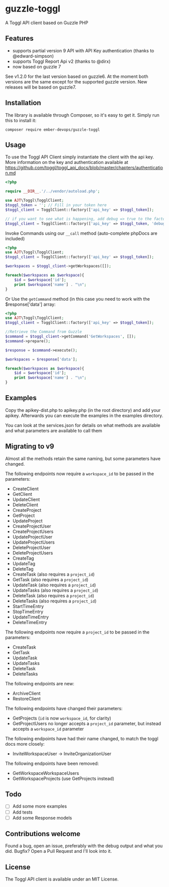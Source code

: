 guzzle-toggl
============

A Toggl API client based on Guzzle PHP

## Features

* supports partial version 9 API with API Key authentication (thanks to @edward-simpson)
* supports Toggl Report Api v2 (thanks to @dirx)
* now based on guzzle 7 

See v1.2.0 for the last version based on guzzle6. At the moment both versions are the same except for the supported guzzle version. 
New releases will be based on guzzle7. 

## Installation

The library is available through Composer, so it's easy to get it.
Simply run this to install it:

    composer require ember-devops/guzzle-toggl

## Usage
    
To use the Toggl API Client simply instantiate the client with the api key.
More information on the key and authentication available at https://github.com/toggl/toggl_api_docs/blob/master/chapters/authentication.md

```php
<?php

require __DIR__.'/../vendor/autoload.php';

use AJT\Toggl\TogglClient;
$toggl_token = ''; // Fill in your token here
$toggl_client = TogglClient::factory(['api_key' => $toggl_token]);

// if you want to see what is happening, add debug => true to the factory call
$toggl_client = TogglClient::factory(['api_key' => $toggl_token, 'debug' => true]);
```

Invoke Commands using our `__call` method (auto-complete phpDocs are included)

```php
<?php 
use AJT\Toggl\TogglClient;
$toggl_client = TogglClient::factory(['api_key' => $toggl_token]);

$workspaces = $toggl_client->getWorkspaces([]);

foreach($workspaces as $workspace){
    $id = $workspace['id'];
    print $workspace['name'] . "\n";
}
``` 

Or Use the `getCommand` method (in this case you need to work with the $response['data'] array:

```php
<?php 
use AJT\Toggl\TogglClient;
$toggl_client = TogglClient::factory(['api_key' => $toggl_token]);

//Retrieve the Command from Guzzle
$command = $toggl_client->getCommand('GetWorkspaces', []);
$command->prepare();

$response = $command->execute();

$workspaces = $response['data'];

foreach($workspaces as $workspace){
    $id = $workspace['id'];
    print $workspace['name'] . "\n";
}
```

## Examples
Copy the apikey-dist.php to apikey.php (in the root directory) and add your apikey.
Afterwards you can execute the examples in the examples directory. 

You can look at the services.json for details on what methods are available and what parameters are available to call them

## Migrating to v9
Almost all the methods retain the same naming, but some parameters have changed.

The following endpoints now require a `workspace_id` to be passed in the parameters:
- CreateClient
- GetClient
- UpdateClient
- DeleteClient
- CreateProject
- GetProject
- UpdateProject
- CreateProjectUser
- CreateProjectUsers
- UpdateProjectUser
- UpdateProjectUsers
- DeleteProjectUser
- DeleteProjectUsers
- CreateTag
- UpdateTag
- DeleteTag
- CreateTask (also requires a `project_id`)
- GetTask (also requires a `project_id`)
- UpdateTask (also requires a `project_id`)
- UpdateTasks (also requires a `project_id`)
- DeleteTask (also requires a `project_id`)
- DeleteTasks (also requires a `project_id`)
- StartTimeEntry
- StopTimeEntry
- UpdateTimeEntry
- DeleteTimeEntry

The following endpoints now require a `project_id` to be passed in the parameters:
- CreateTask
- GetTask
- UpdateTask
- UpdateTasks
- DeleteTask
- DeleteTasks

The following endpoints are new:
- ArchiveClient
- RestoreClient

The following endpoints have changed their parameters:
- GetProjects (`id` is now `workspace_id`, for clarity)
- GetProjectUsers no longer accepts a `project_id` parameter, but instead accepts a `workspace_id` parameter

The following endpoints have had their name changed, to match the toggl docs more closely:
- InviteWorkspaceUser -> InviteOrganizationUser

The following endpoints have been removed:
- GetWorkspaceWorkspaceUsers
- GetWorkspaceProjects (use GetProjects instead)

## Todo

- [ ] Add some more examples
- [ ] Add tests
- [ ] Add some Response models

## Contributions welcome

Found a bug, open an issue, preferably with the debug output and what you did. 
Bugfix? Open a Pull Request and I'll look into it.

## License

The Toggl API client is available under an MIT License.
